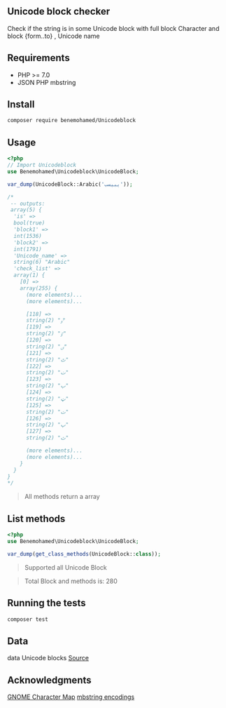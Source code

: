 ## Unicode block checker

Check if the string is in some Unicode block with full block Character and block {form..to} , Unicode name

## Requirements
-  PHP >= 7.0
-  JSON PHP mbstring

## Install
```bash
composer require benemohamed/Unicodeblock
```

## Usage

```php
<?php
// Import Unicodeblock
use Benemohamed\Unicodeblock\UnicodeBlock;

var_dump(UnicodeBlock::Arabic('يبيسب'));

/*
 -- outputs:
 array(5) {
  'is' =>
  bool(true)
  'block1' =>
  int(1536)
  'block2' =>
  int(1791)
  'Unicode_name' =>
  string(6) "Arabic"
  'check_list' =>
  array(1) {
    [0] =>
    array(255) {
      (more elements)...
      (more elements)...

      [118] =>
      string(2) "ٶ"
      [119] =>
      string(2) "ٷ"
      [120] =>
      string(2) "ٸ"
      [121] =>
      string(2) "ٹ"
      [122] =>
      string(2) "ٺ"
      [123] =>
      string(2) "ٻ"
      [124] =>
      string(2) "ټ"
      [125] =>
      string(2) "ٽ"
      [126] =>
      string(2) "پ"
      [127] =>
      string(2) "ٿ"

      (more elements)...
      (more elements)...
    }
  }
}
*/

```

>  All methods return a array

## List methods

```php
<?php
use Benemohamed\Unicodeblock\UnicodeBlock;

var_dump(get_class_methods(UnicodeBlock::class));

```
> Supported all Unicode Block

> Total Block and methods is: 280

## Running the tests

```bash
composer test
```

## Data
data Unicode blocks [Source](https://wiki.contextgarden.net/List_of_Unicode_blocks)



## Acknowledgments

[GNOME Character Map](https://wiki.gnome.org/Apps/Gucharmap)
[mbstring encodings](https://www.php.net/manual/en/mbstring.supported-encodings.php)
